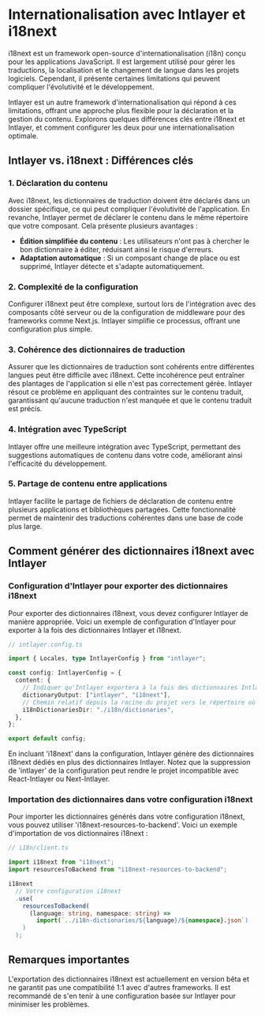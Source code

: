 # Internationalisation avec Intlayer et i18next

i18next est un framework open-source d'internationalisation (i18n) conçu pour les applications JavaScript. Il est largement utilisé pour gérer les traductions, la localisation et le changement de langue dans les projets logiciels. Cependant, il présente certaines limitations qui peuvent compliquer l'évolutivité et le développement.

Intlayer est un autre framework d'internationalisation qui répond à ces limitations, offrant une approche plus flexible pour la déclaration et la gestion du contenu. Explorons quelques différences clés entre i18next et Intlayer, et comment configurer les deux pour une internationalisation optimale.

## Intlayer vs. i18next : Différences clés

### 1. Déclaration du contenu

Avec i18next, les dictionnaires de traduction doivent être déclarés dans un dossier spécifique, ce qui peut compliquer l'évolutivité de l'application. En revanche, Intlayer permet de déclarer le contenu dans le même répertoire que votre composant. Cela présente plusieurs avantages :

- **Édition simplifiée du contenu** : Les utilisateurs n'ont pas à chercher le bon dictionnaire à éditer, réduisant ainsi le risque d'erreurs.
- **Adaptation automatique** : Si un composant change de place ou est supprimé, Intlayer détecte et s'adapte automatiquement.

### 2. Complexité de la configuration

Configurer i18next peut être complexe, surtout lors de l'intégration avec des composants côté serveur ou de la configuration de middleware pour des frameworks comme Next.js. Intlayer simplifie ce processus, offrant une configuration plus simple.

### 3. Cohérence des dictionnaires de traduction

Assurer que les dictionnaires de traduction sont cohérents entre différentes langues peut être difficile avec i18next. Cette incohérence peut entraîner des plantages de l'application si elle n'est pas correctement gérée. Intlayer résout ce problème en appliquant des contraintes sur le contenu traduit, garantissant qu'aucune traduction n'est manquée et que le contenu traduit est précis.

### 4. Intégration avec TypeScript

Intlayer offre une meilleure intégration avec TypeScript, permettant des suggestions automatiques de contenu dans votre code, améliorant ainsi l'efficacité du développement.

### 5. Partage de contenu entre applications

Intlayer facilite le partage de fichiers de déclaration de contenu entre plusieurs applications et bibliothèques partagées. Cette fonctionnalité permet de maintenir des traductions cohérentes dans une base de code plus large.

## Comment générer des dictionnaires i18next avec Intlayer

### Configuration d'Intlayer pour exporter des dictionnaires i18next

Pour exporter des dictionnaires i18next, vous devez configurer Intlayer de manière appropriée. Voici un exemple de configuration d'Intlayer pour exporter à la fois des dictionnaires Intlayer et i18next.

```typescript
// intlayer.config.ts

import { Locales, type IntlayerConfig } from "intlayer";

const config: IntlayerConfig = {
  content: {
    // Indiquer qu'Intlayer exportera à la fois des dictionnaires Intlayer et i18next
    dictionaryOutput: ["intlayer", "i18next"],
    // Chemin relatif depuis la racine du projet vers le répertoire où les dictionnaires i18n seront exportés
    i18nDictionariesDir: "./i18n/dictionaries",
  },
};

export default config;
```

En incluant 'i18next' dans la configuration, Intlayer génère des dictionnaires i18next dédiés en plus des dictionnaires Intlayer. Notez que la suppression de 'intlayer' de la configuration peut rendre le projet incompatible avec React-Intlayer ou Next-Intlayer.

### Importation des dictionnaires dans votre configuration i18next

Pour importer les dictionnaires générés dans votre configuration i18next, vous pouvez utiliser 'i18next-resources-to-backend'. Voici un exemple d'importation de vos dictionnaires i18next :

```typescript
// i18n/client.ts

import i18next from "i18next";
import resourcesToBackend from "i18next-resources-to-backend";

i18next
  // Votre configuration i18next
  .use(
    resourcesToBackend(
      (language: string, namespace: string) =>
        import(`../i18n-dictionaries/${language}/${namespace}.json`)
    )
  );
```

## Remarques importantes

L'exportation des dictionnaires i18next est actuellement en version bêta et ne garantit pas une compatibilité 1:1 avec d'autres frameworks. Il est recommandé de s'en tenir à une configuration basée sur Intlayer pour minimiser les problèmes.
